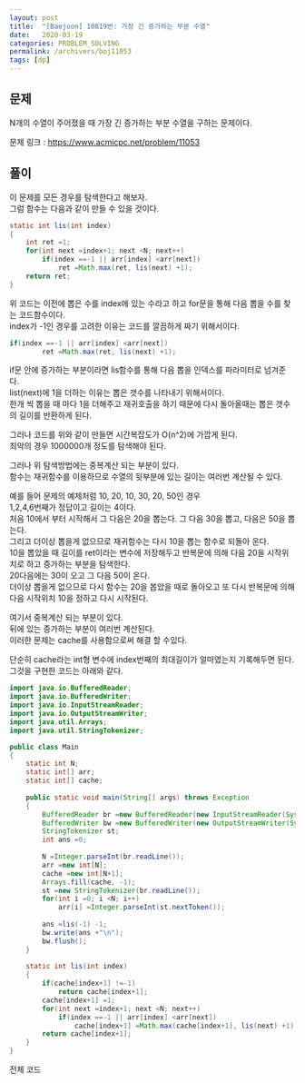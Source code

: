 ```yaml
---
layout: post
title:  "[Baejoon] 10819번: 가장 긴 증가하는 부분 수열"
date:   2020-03-19
categories: PROBLEM_SOLVING
permalink: /archivers/boj11053
tags: [dp]
---
```


## 문제

N개의 수열이 주어졌을 때 가장 긴 증가하는 부분 수열을 구하는 문제이다.   

문제 링크 : <https://www.acmicpc.net/problem/11053>   

## 풀이
이 문제를 모든 경우를 탐색한다고 해보자.   
그럼 함수는 다음과 같이 만들 수 있을 것이다.   

~~~java
static int lis(int index)
{
	int ret =1;
	for(int next =index+1; next <N; next++)
		if(index ==-1 || arr[index] <arr[next])
			ret =Math.max(ret, lis(next) +1);
	return ret;
}
~~~

위 코드는 이전에 뽑은 수를 index에 있는 수라고 하고 for문을 통해 다음 뽑을 수를 찾는 코드함수이다.   
index가 -1인 경우를 고려한 이유는 코드를 깔끔하게 짜기 위해서이다.   

~~~java
if(index ==-1 || arr[index] <arr[next])
		ret =Math.max(ret, lis(next) +1);
~~~

if문 안에 증가하는 부분이라면 lis함수를 통해 다음 뽑을 인덱스를 파라미터로 넘겨준다.   
list(next)에 1을 더하는 이유는 뽑은 갯수를 나타내기 위해서이다.   
한개 씩 뽑을 때 마다 1을 더해주고 재귀호출을 하기 때문에 다시 돌아올때는 뽑은 갯수의 길이를
반환하게 된다.   

그러나 코드를 위와 같이 만들면 시간복잡도가 O(n^2)에 가깝게 된다.   
최악의 경우 1000000개 정도를 탐색해야 된다.   

그러나 위 탐색방법에는 중복계산 되는 부분이 있다.  
함수는 재귀함수를 이용하므로 수열의 뒷부분에 있는 길이는 여러번 계산될 수 있다.   
   
예를 들어 문제의 예제처럼 10, 20, 10, 30, 20, 50인 경우   
1,2,4,6번째가 정답이고 길이는 4이다.   
처음 10에서 부터 시작해서 그 다음은 20을 뽑는다. 그 다음 30을 뽑고, 다음은 50을 뽑는다.   
그리고 더이상 뽑을게 없으므로 재귀함수는 다시 10을 뽑는 함수로 되돌아 온다.   
10을 뽑았을 때 길이를 ret이라는 변수에 저장해두고 반복문에 의해 다음 20을 시작위치로 하고
증가하는 부분을 탐색한다.   
20다음에는 30이 오고 그 다음 50이 온다.   
더이상 뽑을게 없으므로 다시  함수는 20을 봅았을 때로 돌아오고 또 다시 반복문에 의해 다음 시작위치
10을 정하고 다시 시작된다.   

여기서 중복계산 되는 부분이 있다.   
뒤에 있는 증가하는 부분이 여러번 계산된다.   
이러한 문제는 cache를 사용함으로써 해결 할 수있다.   

단순히 cache라는 int형 변수에 index번째의 최대길이가 얼마였는지 기록해두면 된다.   
그것을 구현한 코드는 아래와 같다.   

~~~java
import java.io.BufferedReader;
import java.io.BufferedWriter;
import java.io.InputStreamReader;
import java.io.OutputStreamWriter;
import java.util.Arrays;
import java.util.StringTokenizer;

public class Main
{
	static int N;
	static int[] arr;
	static int[] cache;
	
	public static void main(String[] args) throws Exception
	{
		BufferedReader br =new BufferedReader(new InputStreamReader(System.in));
		BufferedWriter bw =new BufferedWriter(new OutputStreamWriter(System.out));
		StringTokenizer st;
		int ans =0;
		
		N =Integer.parseInt(br.readLine());
		arr =new int[N];
		cache =new int[N+1];
		Arrays.fill(cache, -1);
		st =new StringTokenizer(br.readLine());
		for(int i =0; i <N; i++)
			arr[i] =Integer.parseInt(st.nextToken());
		
		ans =lis(-1) -1;
		bw.write(ans +"\n");
		bw.flush();
	}
	
	static int lis(int index)
	{
		if(cache[index+1] !=-1)
			return cache[index+1];
		cache[index+1] =1;
		for(int next =index+1; next <N; next++)
			if(index ==-1 || arr[index] <arr[next])
				cache[index+1] =Math.max(cache[index+1], lis(next) +1);
		return cache[index+1];
	}
}
~~~

전체 코드

